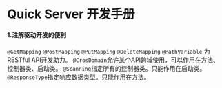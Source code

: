 # Quick Server 开发手册

#### 1.注解驱动开发的便利
`@GetMapping`
`@PostMapping`
`@PutMapping`
`@DeleteMapping`
`@PathVariable`
为RESTful API开发助力。
`@CrosDomain`允许某个API跨域使用，可以作用在方法、控制器类、启动类。
`@Scanning`指定所有的控制器类。只能作用在启动类。
`@ResponseType`指定响应数据类型。只能作用在方法。